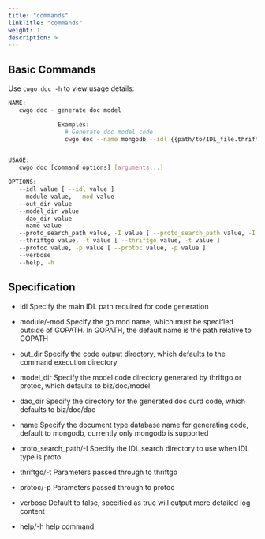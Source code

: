 ```yaml
---
title: "commands"
linkTitle: "commands"
weight: 1
description: >
---
```


## Basic Commands

Use `cwgo doc -h` to view usage details:

```sh
NAME:
   cwgo doc - generate doc model

              Examples:
                # Generate doc model code
                cwgo doc --name mongodb --idl {{path/to/IDL_file.thrift}}


USAGE:
   cwgo doc [command options] [arguments...]

OPTIONS:
   --idl value [ --idl value ]                                                  Specify the IDL file path. (.thrift or .proto)
   --module value, --mod value                                                  Specify the Go module name to generate go.mod.
   --out_dir value                                                              Specify output directory, default is current dir.
   --model_dir value                                                            Specify model output directory, default is biz/doc/model.
   --dao_dir value                                                              Specify dao output directory, default is biz/doc/dao.
   --name value                                                                 Specify specific doc name, default is mongodb.
   --proto_search_path value, -I value [ --proto_search_path value, -I value ]  Add an IDL search path for includes.
   --thriftgo value, -t value [ --thriftgo value, -t value ]                    Specify arguments for the thriftgo. ({flag}={value})
   --protoc value, -p value [ --protoc value, -p value ]                        Specify arguments for the protoc. ({flag}={value})
   --verbose                                                                    Turn on verbose mode, default is false. (default: false)
   --help, -h                                                                   show help (default: false)
```

## Specification

- idl Specify the main IDL path required for code generation

- module/-mod Specify the go mod name, which must be specified outside of GOPATH. In GOPATH, the default name is the path relative to GOPATH

- out_dir Specify the code output directory, which defaults to the command execution directory

- model_dir Specify the model code directory generated by thriftgo or protoc, which defaults to biz/doc/model

- dao_dir Specify the directory for the generated doc curd code, which defaults to biz/doc/dao

- name Specify the document type database name for generating code, default to mongodb, currently only mongodb is supported

- proto_search_path/-I Specify the IDL search directory to use when IDL type is proto

- thriftgo/-t Parameters passed through to thriftgo

- protoc/-p Parameters passed through to protoc

- verbose Default to false, specified as true will output more detailed log content

- help/-h help command
